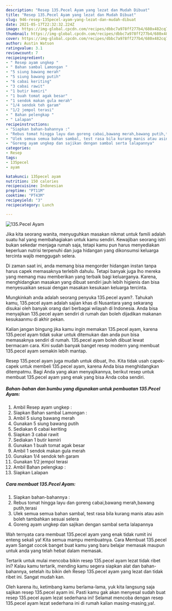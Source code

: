 ```yaml
---
description: "Resep 135.Pecel Ayam yang lezat dan Mudah Dibuat"
title: "Resep 135.Pecel Ayam yang lezat dan Mudah Dibuat"
slug: 946-resep-135pecel-ayam-yang-lezat-dan-mudah-dibuat
date: 2021-05-17T22:32:32.224Z
image: https://img-global.cpcdn.com/recipes/dbbc7a978ff277b4/680x482cq70/135pecel-ayam-foto-resep-utama.jpg
thumbnail: https://img-global.cpcdn.com/recipes/dbbc7a978ff277b4/680x482cq70/135pecel-ayam-foto-resep-utama.jpg
cover: https://img-global.cpcdn.com/recipes/dbbc7a978ff277b4/680x482cq70/135pecel-ayam-foto-resep-utama.jpg
author: Austin Watson
ratingvalue: 3.1
reviewcount: 7
recipeingredient:
- " Resep ayam ungkep "
- " Bahan sambal Lamongan "
- "5 siung bawang merah"
- "5 siung bawang putih"
- "6 cabai keriting"
- "3 cabai rawit"
- "1 butir kemiri"
- "1 buah tomat agak besar"
- "1 sendok makan gula merah"
- "1/4 sendok teh garam"
- "1/2 jempol terasi"
- " Bahan pelengkap "
- " Lalapan"
recipeinstructions:
- "Siapkan bahan-bahannya :"
- "Rebus tomat hingga layu dan goreng cabai,bawang merah,bawang putih,terasi"
- "Ulek semua semua bahan sambal, test rasa bila kurang manis atau asin boleh tambahkan sesuai selera"
- "Goreng ayam ungkep dan sajikan dengan sambal serta lalapannya"
categories:
- Resep
tags:
- 135pecel
- ayam

katakunci: 135pecel ayam 
nutrition: 150 calories
recipecuisine: Indonesian
preptime: "PT11M"
cooktime: "PT43M"
recipeyield: "3"
recipecategory: Lunch

---
```



![135.Pecel Ayam](https://img-global.cpcdn.com/recipes/dbbc7a978ff277b4/680x482cq70/135pecel-ayam-foto-resep-utama.jpg)

Jika kita seorang wanita, menyuguhkan masakan nikmat untuk famili adalah suatu hal yang membahagiakan untuk kamu sendiri. Kewajiban seorang istri bukan sekedar menjaga rumah saja, tetapi kamu pun harus menyediakan keperluan nutrisi terpenuhi dan juga hidangan yang dikonsumsi keluarga tercinta wajib menggugah selera.

Di zaman  saat ini, anda memang bisa mengorder hidangan instan tanpa harus capek memasaknya terlebih dahulu. Tetapi banyak juga lho mereka yang memang mau memberikan yang terbaik bagi keluarganya. Karena, menghidangkan masakan yang dibuat sendiri jauh lebih higienis dan bisa menyesuaikan sesuai dengan masakan kesukaan keluarga tercinta. 



Mungkinkah anda adalah seorang penyuka 135.pecel ayam?. Tahukah kamu, 135.pecel ayam adalah sajian khas di Nusantara yang sekarang disukai oleh banyak orang dari berbagai wilayah di Indonesia. Anda bisa menyajikan 135.pecel ayam sendiri di rumah dan boleh dijadikan makanan kesukaanmu di akhir pekan.

Kalian jangan bingung jika kamu ingin memakan 135.pecel ayam, karena 135.pecel ayam tidak sukar untuk ditemukan dan anda pun bisa memasaknya sendiri di rumah. 135.pecel ayam boleh dibuat lewat bermacam cara. Kini sudah banyak banget resep modern yang membuat 135.pecel ayam semakin lebih mantap.

Resep 135.pecel ayam juga mudah untuk dibuat, lho. Kita tidak usah capek-capek untuk membeli 135.pecel ayam, karena Anda bisa menghidangkan ditempatmu. Bagi Anda yang akan menyajikannya, berikut resep untuk membuat 135.pecel ayam yang enak yang bisa Anda coba sendiri.

<!--inarticleads1-->

##### Bahan-bahan dan bumbu yang digunakan untuk pembuatan 135.Pecel Ayam:

1. Ambil  Resep ayam ungkep :
1. Siapkan  Bahan sambal Lamongan :
1. Ambil 5 siung bawang merah
1. Gunakan 5 siung bawang putih
1. Sediakan 6 cabai keriting
1. Siapkan 3 cabai rawit
1. Sediakan 1 butir kemiri
1. Gunakan 1 buah tomat agak besar
1. Ambil 1 sendok makan gula merah
1. Gunakan 1/4 sendok teh garam
1. Gunakan 1/2 jempol terasi
1. Ambil  Bahan pelengkap :
1. Siapkan  Lalapan




<!--inarticleads2-->

##### Cara membuat 135.Pecel Ayam:

1. Siapkan bahan-bahannya :
1. Rebus tomat hingga layu dan goreng cabai,bawang merah,bawang putih,terasi
1. Ulek semua semua bahan sambal, test rasa bila kurang manis atau asin boleh tambahkan sesuai selera
1. Goreng ayam ungkep dan sajikan dengan sambal serta lalapannya




Wah ternyata cara membuat 135.pecel ayam yang enak tidak rumit ini enteng sekali ya! Kita semua mampu membuatnya. Cara Membuat 135.pecel ayam Sangat cocok banget buat kamu yang baru belajar memasak maupun untuk anda yang telah hebat dalam memasak.

Tertarik untuk mulai mencoba bikin resep 135.pecel ayam lezat tidak ribet ini? Kalau kamu tertarik, mending kamu segera siapkan alat dan bahan-bahannya, setelah itu bikin deh Resep 135.pecel ayam yang lezat dan tidak ribet ini. Sangat mudah kan. 

Oleh karena itu, ketimbang kamu berlama-lama, yuk kita langsung saja sajikan resep 135.pecel ayam ini. Pasti kamu gak akan menyesal sudah buat resep 135.pecel ayam lezat sederhana ini! Selamat mencoba dengan resep 135.pecel ayam lezat sederhana ini di rumah kalian masing-masing,ya!.

